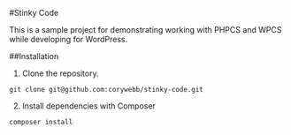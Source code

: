 #Stinky Code

This is a sample project for demonstrating working with PHPCS and WPCS while developing for WordPress.

##Installation

1. Clone the repository.

```
git clone git@github.com:corywebb/stinky-code.git
```

2. Install dependencies with Composer

```
composer install
```